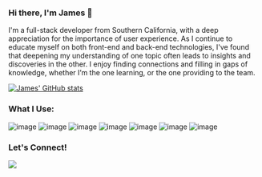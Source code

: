 ### Hi there, I'm James 👋

I'm a full-stack developer from Southern California, with a deep appreciation for the importance of user experience. As I continue to educate myself on both front-end and back-end technologies, I've found that deepening my understanding of one topic often leads to insights and discoveries in the other. I enjoy finding connections and filling in gaps of knowledge, whether I’m the one learning, or the one providing to the team. 

[![James' GitHub stats](https://github-readme-stats.vercel.app/api?username=jamesdae&count_private=true&theme=algolia&show_icons=true&hide=stars,contribs)](https://github.com/jamesdae/github-readme-stats)

### What I Use:
![image](https://img.shields.io/badge/JavaScript-323330?style=for-the-badge&logo=javascript&logoColor=F7DF1E)
![image](https://img.shields.io/badge/json-5E5C5C?style=for-the-badge&logo=json&logoColor=white)
![image](https://img.shields.io/badge/React-20232A?style=for-the-badge&logo=react&logoColor=61DAFB)
![image](https://img.shields.io/badge/Bootstrap-563D7C?style=for-the-badge&logo=bootstrap&logoColor=white)
![image](https://img.shields.io/badge/Node.js-339933?style=for-the-badge&logo=nodedotjs&logoColor=white)
![image](https://img.shields.io/badge/PostgreSQL-316192?style=for-the-badge&logo=postgresql&logoColor=white)
![image](https://img.shields.io/badge/Figma-F24E1E?style=for-the-badge&logo=figma&logoColor=white)

### Let's Connect!
<a href="www.linkedin.com/in/jamesdaeyang">
  <img src="https://img.shields.io/badge/LinkedIn-0077B5?style=for-the-badge&logo=linkedin&logoColor=white" />
</a>


<!--
**jamesdae/jamesdae** is a ✨ _special_ ✨ repository because its `README.md` (this file) appears on your GitHub profile.

Here are some ideas to get you started:

- 🔭 I’m currently working on ...
- 🌱 I’m currently learning ...
- 👯 I’m looking to collaborate on ...
- 🤔 I’m looking for help with ...
- 💬 Ask me about ...
- 📫 How to reach me: ...
- 😄 Pronouns: ...
- ⚡ Fun fact: ...
-->
